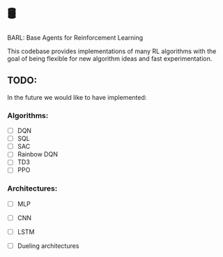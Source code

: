 # 🛢️
BARL: Base Agents for Reinforcement Learning

This codebase provides implementations of many RL algorithms with the goal of being flexible for new algorithm ideas and fast experimentation.

## TODO:
In the future we would like to have implemented:

### Algorithms:
- [ ] DQN
- [ ] SQL
- [ ] SAC
- [ ] Rainbow DQN
- [ ] TD3
- [ ] PPO

### Architectures:
- [ ] MLP
- [ ] CNN
- [ ] LSTM
- [ ] Dueling architectures
      
